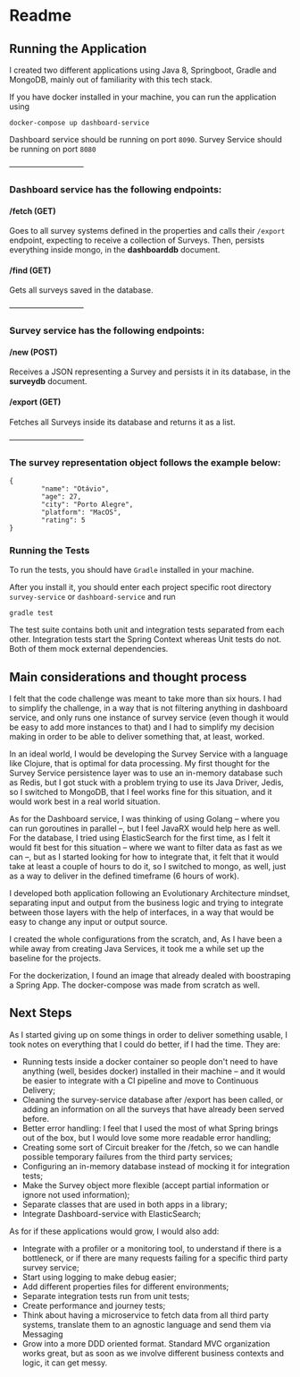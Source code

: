 # Readme

## Running the Application
I created two different applications using Java 8, Springboot, Gradle and MongoDB, mainly out of familiarity with this tech stack.

If you have docker installed in your machine, you can run the application using 

	docker-compose up dashboard-service
	
Dashboard service should be running on port `8090`. Survey Service should be running on port `8080`

–––––––––––––––––––

### Dashboard service has the following endpoints:

#### /fetch (GET)
Goes to all survey systems defined in the properties and calls their `/export` endpoint, expecting to receive a collection of Surveys. Then, persists everything inside mongo, in the **dashboarddb** document.

#### /find (GET)
Gets all surveys saved in the database.

–––––––––––––––––––

### Survey service has the following endpoints:

#### /new (POST)
Receives a JSON representing a Survey and persists it in its database, in the **surveydb** document.

#### /export (GET)
Fetches all Surveys inside its database and returns it as a list.


–––––––––––––––––––

### The survey representation object follows the example below:

```
{
        "name": "Otávio",
        "age": 27,
        "city": "Porto Alegre",
        "platform": "MacOS",
        "rating": 5
}
```

### Running the Tests
To run the tests, you should have `Gradle` installed in your machine. 

After you install it, you should enter each project specific root directory `survey-service` or `dashboard-service` and run

	gradle test
	
The test suite contains both unit and integration tests separated from each other. Integration tests start the Spring Context whereas Unit tests do not. Both of them mock external dependencies.


## Main considerations and thought process
I felt that the code challenge was meant to take more than six hours. I had to simplify the challenge, in a way that is not filtering anything in dashboard service, and only runs one instance of survey service (even though it would be easy to add more instances to that) and I had to simplify my decision making in order to be able to deliver something that, at least, worked.

In an ideal world, I would be developing the Survey Service with a language like Clojure, that is optimal for data processing. My first thought for the Survey Service persistence layer was to use an in-memory database such as Redis, but I got stuck with a problem trying to use its Java Driver, Jedis, so I switched to MongoDB, that I feel works fine for this situation, and it would work best in a real world situation. 

As for the Dashboard service, I was thinking of using Golang – where you can run goroutines in parallel –, but I feel JavaRX would help here as well. For the database, I tried using ElasticSearch for the first time, as I felt it would fit best for this situation – where we want to filter data as fast as we can –, but as I started looking for how to integrate that, it felt that it would take at least a couple of hours to do it, so I switched to mongo, as well, just as a way to deliver in the defined timeframe (6 hours of work).

I developed both application following an Evolutionary Architecture mindset, separating input and output from the business logic and trying to integrate between those layers with the help of interfaces, in a way that would be easy to change any input or output source.

I created the whole configurations from the scratch, and, As I have been a while away from creating Java Services, it took me a while set up the baseline for the projects. 

For the dockerization, I found an image that already dealed with boostraping a Spring App. The docker-compose was made from scratch as well.

## Next Steps
As I started giving up on some things in order to deliver something usable, I took notes on everything that I could do better, if I had the time. They are:

- Running tests inside a docker container so people don't need to have anything (well, besides docker) installed in their machine – and it would be easier to integrate with a CI pipeline and move to Continuous Delivery;
- Cleaning the survey-service database after /export has been called, or adding an information on all the surveys that have already been served before.
- Better error handling: I feel that I used the most of what Spring brings out of the box, but I would love some more readable error handling;
- Creating some sort of Circuit breaker for the /fetch, so we can handle possible temporary failures from the third party services;
- Configuring an in-memory database instead of mocking it for integration tests;
- Make the Survey object more flexible (accept partial information or ignore not used information);
- Separate classes that are used in both apps in a library;
- Integrate Dashboard-service with ElasticSearch;

As for if these applications would grow, I would also add:

- Integrate with a profiler or a monitoring tool, to understand if there is a bottleneck, or if there are many requests failing for a specific third party survey service;
- Start using logging to make debug easier;
- Add different properties files for different environments;
- Separate integration tests run from unit tests;
- Create performance and journey tests;
- Think about having a microservice to fetch data from all third party systems, translate them to an agnostic language and send them via Messaging
- Grow into a more DDD oriented format. Standard MVC organization works great, but as soon as we involve different business contexts and logic, it can get messy.